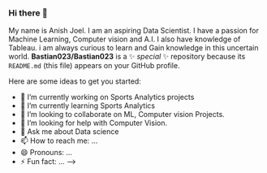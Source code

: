### Hi there 👋

My name is Anish Joel. I am an aspiring Data Scientist. I have a passion for Machine Learning, Computer vision and A.I. I also have knowledge of Tableau. i am always curious to learn and Gain knowledge in this uncertain world.
**Bastian023/Bastian023** is a ✨ _special_ ✨ repository because its `README.md` (this file) appears on your GitHub profile.

Here are some ideas to get you started:

- 🔭 I’m currently working on Sports Analytics projects
- 🌱 I’m currently learning Sports Analytics
- 👯 I’m looking to collaborate on ML, Computer vision Projects.
- 🤔 I’m looking for help with Computer Vision.
- 💬 Ask me about Data science
- 📫 How to reach me: ...
- 😄 Pronouns: ...
- ⚡ Fun fact: ...
-->
